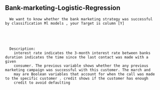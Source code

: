 ## Bank-marketing-Logistic-Regression
      We want to know whether the bank marketing strategy was successful by classification Ml models , your Target is column [Y]
      
      
      
      
      
      Description: 
        interest rate indicates the 3-month interest rate between banks duration indicates the time since the last contact was made with a given
        consumer. The previous variable shows whether the any previous marketing campaign was successful with this customer. The march and
        may are Boolean variables that account for when the call was made to the specific customer . credit shows if the customer has enough
        credit to avoid defaulting

